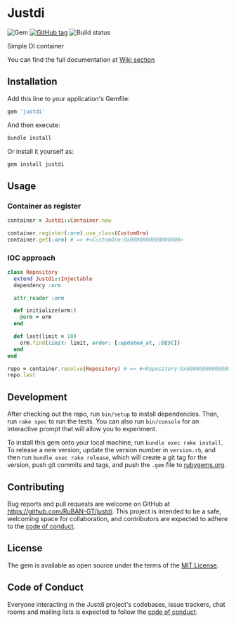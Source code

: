 # Justdi

![Gem](https://img.shields.io/gem/v/justdi)
[![GitHub tag](https://img.shields.io/github/tag/RuBAN-GT/justdi.svg)](https://GitHub.com/RuBAN-GT/justdi/tags/)
![Build status](https://github.com/RuBAN-GT/justdi/workflows/Ruby/badge.svg)

Simple DI container

You can find the full documentation at [Wiki section](./wiki/readme.md)

## Installation

Add this line to your application's Gemfile:

```ruby
gem 'justdi'
```

And then execute:

```bash
bundle install
```

Or install it yourself as:

```bash
gem install justdi
```

## Usage

### Container as register

```ruby
container = Justdi::Container.new

container.register(:orm).use_class(CustomOrm)
container.get(:orm) # => #<CustomOrm:0x0000000000000000>
```

### IOC approach

```ruby
class Repository
  extend Justdi::Injectable
  dependency :orm

  attr_reader :orm

  def initialize(orm:)
    @orm = orm
  end

  def last(limit = 10)
    orm.find(limit: limit, order: [:updated_at, :DESC])
  end
end

repo = container.resolve(Repository) # => #<Repository:0x0000000000000000>
repo.last
```

## Development

After checking out the repo, run `bin/setup` to install dependencies. Then, run `rake spec` to run the tests. You can also run `bin/console` for an interactive prompt that will allow you to experiment.

To install this gem onto your local machine, run `bundle exec rake install`. To release a new version, update the version number in `version.rb`, and then run `bundle exec rake release`, which will create a git tag for the version, push git commits and tags, and push the `.gem` file to [rubygems.org](https://rubygems.org).

## Contributing

Bug reports and pull requests are welcome on GitHub at https://github.com/RuBAN-GT/justdi. This project is intended to be a safe, welcoming space for collaboration, and contributors are expected to adhere to the [code of conduct](https://github.com/RuBAN-GT/justdi/blob/master/CODE_OF_CONDUCT.md).

## License

The gem is available as open source under the terms of the [MIT License](https://opensource.org/licenses/MIT).

## Code of Conduct

Everyone interacting in the Justdi project's codebases, issue trackers, chat rooms and mailing lists is expected to follow the [code of conduct](https://github.com/RuBAN-GT/justdi/blob/master/CODE_OF_CONDUCT.md).
